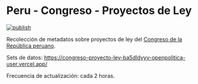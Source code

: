 # Peru - Congreso - Proyectos de Ley

[![publish](https://github.com/jeqo/congreso-proyecto-ley/actions/workflows/main.yml/badge.svg)](https://github.com/jeqo/congreso-proyecto-ley/actions/workflows/main.yml)

Recolección de metadatos sobre proyectos de ley del [Congreso de la República peruano](https://wb2server.congreso.gob.pe/spley-portal/#/expediente/search).

Sets de datos: <https://congreso-proyecto-ley-ba5dldyyv-openpolitica-user.vercel.app/>

Frecuencia de actualización: cada 2 horas.
